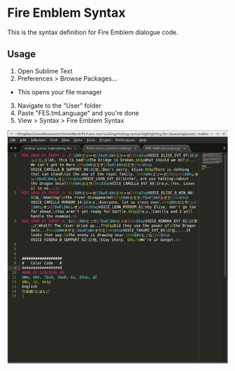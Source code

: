 # Fire Emblem Syntax
This is the syntax definition for Fire Emblem dialogue code.

## Usage
1. Open Sublime Text
2. Preferences > Browse Packages...
  * This opens your file manager
3. Navigate to the "User" folder
4. Paste "FES.tmLanguage" and you're done
5. View > Syntax > Fire Emblem Syntax

![Preview](https://github.com/Ahris/fire_emblem_syntax/blob/master/demo.jpg "Preview")

